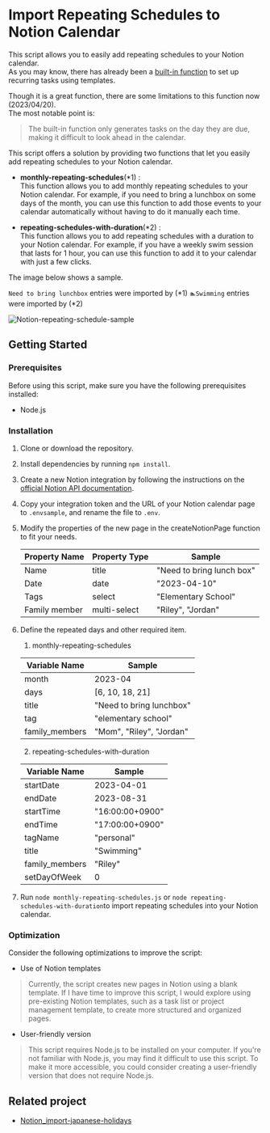# Import Repeating Schedules to Notion Calendar

This script allows you to easily add repeating schedules to your Notion calendar.  
As you may know, there has already been a [built-in function](https://www.notion.so/help/guides/automate-work-repeating-database-templates) to set up recurring tasks using templates.

Though it is a great function, there are some limitations to this function now (2023/04/20).  
The most notable point is:
> The built-in function only generates tasks on the day they are due, making it difficult to look ahead in the calendar.

This script offers a solution by providing two functions that let you easily add repeating schedules to your Notion calendar.

- **monthly-repeating-schedules**(*1) :  
   This function allows you to add monthly repeating schedules to your Notion calendar. For example, if you need to bring a lunchbox on some days of the month, you can use this function to add those events to your calendar automatically without having to do it manually each time.

- **repeating-schedules-with-duration**(*2) :  
    This function allows you to add repeating schedules with a duration to your Notion calendar. For example, if you have a weekly swim session that lasts for 1 hour, you can use this function to add it to your calendar with just a few clicks.

The image below shows a sample.

`Need to bring lunchbox` entries were imported by (*1)
`🏊Swimming` entries were imported by (*2)  

![Notion-repeating-schedule-sample](https://user-images.githubusercontent.com/95740190/233186709-885bf5eb-2ee8-4854-a16a-97e679940146.png)


## Getting Started

### Prerequisites

Before using this script, make sure you have the following prerequisites installed:

- Node.js

### Installation

1. Clone or download the repository.
1. Install dependencies by running `npm install`.
1. Create a new Notion integration by following the instructions on the [official Notion API documentation](https://developers.notion.com/docs/getting-started#step-2-share-a-database-with-your-integration).
1. Copy your integration token and the URL of your Notion calendar page to `.envsample`, and rename the file to `.env`.
1. Modify the properties of the new page in the createNotionPage function to fit your needs.

    | Property Name | Property Type | Sample |
    | ------------- | ------------- | ------ |
    | Name          | title         | "Need to bring lunch box" |
    | Date          | date          | "2023-04-10" |
    | Tags          | select        | "Elementary School" |
    | Family member | multi-select  | "Riley", "Jordan" |

1. Define the repeated days and other required item.  

    1. monthly-repeating-schedules

    | Variable Name  | Sample |
    | -------------  | ------ |
    | month          | 2023-04 |
    | days          | [6, 10, 18, 21] |
    | title          | "Need to bring lunchbox" |
    | tag          | "elementary school" |
    | family_members | "Mom", "Riley", "Jordan" |

    2. repeating-schedules-with-duration  

    | Variable Name | Sample             |
    |---------------|--------------------|
    | startDate     | 2023-04-01         |
    | endDate       | 2023-08-31         |
    | startTime     | "16:00:00+0900"    |
    | endTime       | "17:00:00+0900"    |
    | tagName       | "personal"          |
    | title         | "Swimming"         |
    | family_members | "Riley" |
    | setDayOfWeek | 0 |


1. Run `node monthly-repeating-schedules.js` or `node repeating-schedules-with-duration`to import repeating schedules into your Notion calendar.


### Optimization

Consider the following optimizations to improve the script:

- Use of Notion templates 
> Currently, the script creates new pages in Notion using a blank template. If I have time to improve this script, I would explore using pre-existing Notion templates, such as a task list or project management template, to create more structured and organized pages. 
- User-friendly version
> This script requires Node.js to be installed on your computer. 
If you're not familiar with Node.js, you may find it difficult to use this script. 
To make it more accessible, you could consider creating a user-friendly version that does not require Node.js.

## Related project

- [Notion_import-japanese-holidays](https://github.com/mai-ogiso/Notion_import-japanese-holidays)
